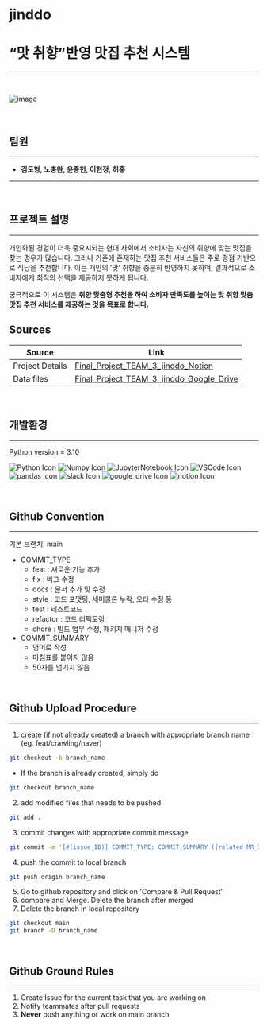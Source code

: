 # jinddo

# “맛 취향”반영 맛집 추천 시스템
---
<br>

![image](https://github.com/user-attachments/assets/bf4ab0e5-0d9b-452e-a4f6-c4bf9ba471c1)

<br>

## 팀원
---
- **김도형, 노충완, 윤종헌, 이현정, 허홍**
---
<br>


## 프로젝트 설명
---
개인화된 경험이 더욱 중요시되는 현대 사회에서 소비자는 자신의 취향에 맞는 맛집을 찾는 경우가 많습니다. 그러나 기존에 존재하는 맛집 추천 서비스들은 주로 평점 기반으로 식당을 추천합니다. 이는 개인의 ’맛’ 취향을 충분히 반영하지 못하며, 결과적으로 소비자에게 최적의 선택을 제공하지 못하게 됩니다.


궁극적으로 이 시스템은 **취향 맞춤형 추천을 하여 소비자 만족도를 높이는 맛 취향 맞춤 맛집 추천 서비스를 제공하는 것을 목표로 합니다.**

## Sources
| Source | Link |
| --- | --- |
| Project Details | [Final_Project_TEAM_3_jinddo_Notion](https://www.notion.so/jinddo-1070f0574c9180eb9598f002f358ba1f?pvs=4) |
| Data files | [Final_Project_TEAM_3_jinddo_Google_Drive](https://drive.google.com/drive/folders/1aYTy7Nf_6gi3Hzg8SPMRutISFvGKluzb) |

<br>

## 개발환경
---
Python version = 3.10


![Python Icon](https://img.icons8.com/color/48/python--v1.png) ![Numpy Icon](https://img.icons8.com/color/48/numpy.png) ![JupyterNotebook Icon](https://img.icons8.com/fluency/48/jupyter.png) ![VSCode Icon](https://img.icons8.com/dusk/64/visual-studio.png) ![pandas Icon](https://img.icons8.com/color/48/pandas.png) ![slack Icon](https://img.icons8.com/doodle/48/slack-new.png) ![google_drive Icon](https://img.icons8.com/color/48/google-drive--v2.png) ![notion Icon](https://img.icons8.com/color/48/notion--v1.png) 

<br>

## Github Convention
___
기본 브랜치: main

- COMMIT_TYPE
    - feat : 새로운 기능 추가
    - fix : 버그 수정
    - docs : 문서 추가 및 수정
    - style : 코드 포맷팅, 세미콜론 누락, 오타 수정 등
    - test : 테스트코드
    - refactor : 코드 리팩토링
    - chore : 빌드 업무 수정, 패키지 매니저 수정
- COMMIT_SUMMARY
    - 영어로 작성
    - 마침표를 붙이지 않음
    - 50자를 넘기지 않음

<br>

## Github Upload Procedure
---
1. create (if not already created) a branch with appropriate branch name (eg. feat/crawling/naver)
```bash
git checkout -b branch_name
```

- If the branch is already created, simply do

```bash
git checkout branch_name
```

2. add modified files that needs to be pushed
```bash
git add .
```

3. commit changes with appropriate commit message
```bash
git commit -m '[#(issue_ID)] COMMIT_TYPE: COMMIT_SUMMARY ([related MR_ID])'
```

4. push the commit to local branch
```bash
git push origin branch_name
```

5. Go to github repository and click on 'Compare & Pull Request'
6. compare and Merge. Delete the branch after merged
7. Delete the branch in local repository
```bash
git checkout main
git branch -D branch_name
```

<br>

## Github Ground Rules
---
1. Create Issue for the current task that you are working on
2. Notify teammates after pull requests
3. **Never** push anything or work on main branch
